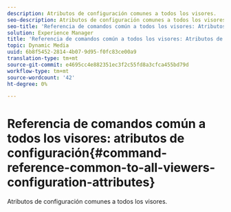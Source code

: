 ```yaml
---
description: Atributos de configuración comunes a todos los visores.
seo-description: Atributos de configuración comunes a todos los visores.
seo-title: 'Referencia de comandos común a todos los visores: Atributos de configuración'
solution: Experience Manager
title: 'Referencia de comandos común a todos los visores: Atributos de configuración'
topic: Dynamic Media
uuid: 6b8f5452-2814-4b07-9d95-f0fc83ce00a9
translation-type: tm+mt
source-git-commit: e4695cc4e882351ec3f2c55fd8a3cfca455bd79d
workflow-type: tm+mt
source-wordcount: '42'
ht-degree: 0%

---
```



# Referencia de comandos común a todos los visores: atributos de configuración{#command-reference-common-to-all-viewers-configuration-attributes}

Atributos de configuración comunes a todos los visores.

